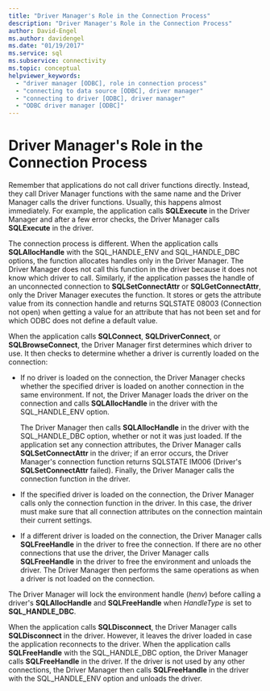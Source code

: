 ```yaml
---
title: "Driver Manager's Role in the Connection Process"
description: "Driver Manager's Role in the Connection Process"
author: David-Engel
ms.author: davidengel
ms.date: "01/19/2017"
ms.service: sql
ms.subservice: connectivity
ms.topic: conceptual
helpviewer_keywords:
  - "driver manager [ODBC], role in connection process"
  - "connecting to data source [ODBC], driver manager"
  - "connecting to driver [ODBC], driver manager"
  - "ODBC driver manager [ODBC]"
---
```

# Driver Manager's Role in the Connection Process
Remember that applications do not call driver functions directly. Instead, they call Driver Manager functions with the same name and the Driver Manager calls the driver functions. Usually, this happens almost immediately. For example, the application calls **SQLExecute** in the Driver Manager and after a few error checks, the Driver Manager calls **SQLExecute** in the driver.  
  
 The connection process is different. When the application calls **SQLAllocHandle** with the SQL_HANDLE_ENV and SQL_HANDLE_DBC options, the function allocates handles only in the Driver Manager. The Driver Manager does not call this function in the driver because it does not know which driver to call. Similarly, if the application passes the handle of an unconnected connection to **SQLSetConnectAttr** or **SQLGetConnectAttr**, only the Driver Manager executes the function. It stores or gets the attribute value from its connection handle and returns SQLSTATE 08003 (Connection not open) when getting a value for an attribute that has not been set and for which ODBC does not define a default value.  
  
 When the application calls **SQLConnect**, **SQLDriverConnect**, or **SQLBrowseConnect**, the Driver Manager first determines which driver to use. It then checks to determine whether a driver is currently loaded on the connection:  
  
-   If no driver is loaded on the connection, the Driver Manager checks whether the specified driver is loaded on another connection in the same environment. If not, the Driver Manager loads the driver on the connection and calls **SQLAllocHandle** in the driver with the SQL_HANDLE_ENV option.  
  
     The Driver Manager then calls **SQLAllocHandle** in the driver with the SQL_HANDLE_DBC option, whether or not it was just loaded. If the application set any connection attributes, the Driver Manager calls **SQLSetConnectAttr** in the driver; if an error occurs, the Driver Manager's connection function returns SQLSTATE IM006 (Driver's **SQLSetConnectAttr** failed). Finally, the Driver Manager calls the connection function in the driver.  
  
-   If the specified driver is loaded on the connection, the Driver Manager calls only the connection function in the driver. In this case, the driver must make sure that all connection attributes on the connection maintain their current settings.  
  
-   If a different driver is loaded on the connection, the Driver Manager calls **SQLFreeHandle** in the driver to free the connection. If there are no other connections that use the driver, the Driver Manager calls **SQLFreeHandle** in the driver to free the environment and unloads the driver. The Driver Manager then performs the same operations as when a driver is not loaded on the connection.  
  
 The Driver Manager will lock the environment handle (*henv*) before calling a driver's **SQLAllocHandle** and **SQLFreeHandle** when *HandleType* is set to **SQL_HANDLE_DBC**.  
  
 When the application calls **SQLDisconnect**, the Driver Manager calls **SQLDisconnect** in the driver. However, it leaves the driver loaded in case the application reconnects to the driver. When the application calls **SQLFreeHandle** with the SQL_HANDLE_DBC option, the Driver Manager calls **SQLFreeHandle** in the driver. If the driver is not used by any other connections, the Driver Manager then calls **SQLFreeHandle** in the driver with the SQL_HANDLE_ENV option and unloads the driver.
